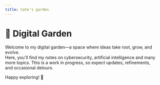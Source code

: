 ```yaml
---
title: Cate's garden
---
```

# 🌱 Digital Garden  

Welcome to my digital garden—a space where ideas take root, grow, and evolve.  
Here, you'll find my notes on cybersecurity, artificial intelligence and many more topics.
This is a work in progress, so expect updates, refinements, and occasional detours.  

Happy exploring! 🚀  
